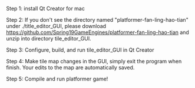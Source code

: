 Step 1:
install Qt Creator for mac

Step 2:
If you don't see the directory named "platformer-fan-ling-hao-tian" under ./title_editor_GUI, please download https://github.com/Spring19GameEngines/platformer-fan-ling-hao-tian and unzip into directory tile_editor_GUI.

Step 3:
Configure, build, and run tile_editor_GUI in Qt Creator

Step 4:
Make tile map changes in the GUI, simply exit the program when finish. Your edits to the map are automatically saved.

Step 5:
Compile and run platformer game!
